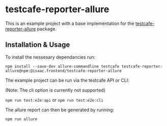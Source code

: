 # testcafe-reporter-allure

This is an example project with a base implementation for the [testcafe-reporter-allure](https://github.com/isaaceindhoven/testcafe-reporter-allure) package.

## Installation & Usage

To install the nessesary dependancies run:

`npm install --save-dev allure-commandline testcafe testcafe-reporter-allure@npm:@isaac.frontend/testcafe-reporter-allure`

The example project can be run via the testcafe API or CLI: 

(Note: The cli option is currently not supported)

`npm run test:e2e:api` or `npm run test:e2e:cli`

The allure report can then be generated by running:

`npm run allure`
